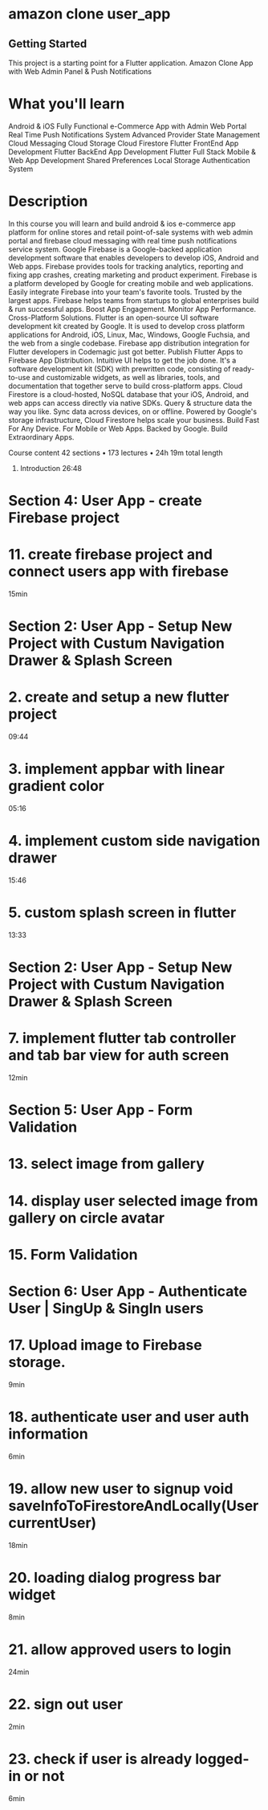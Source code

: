 # amazon clone user_app

## Getting Started

This project is a starting point for a Flutter application.
Amazon Clone App with Web Admin Panel & Push Notifications

# What you'll learn
Android & iOS Fully Functional e-Commerce App with Admin Web Portal
Real Time Push Notifications System
Advanced Provider State Management
Cloud Messaging
Cloud Storage
Cloud Firestore
Flutter FrontEnd App Development
Flutter BackEnd App Development
Flutter Full Stack Mobile & Web App Development
Shared Preferences
Local Storage
Authentication System

# Description
In this course you will learn and build android & ios e-commerce app platform for online stores and retail point-of-sale systems with web admin portal and firebase cloud messaging with real time push notifications service system.
Google Firebase is a Google-backed application development software that enables developers to develop iOS, Android and Web apps. Firebase provides tools for tracking analytics, reporting and fixing app crashes, creating marketing and product experiment. Firebase is a platform developed by Google for creating mobile and web applications. Easily integrate Firebase into your team's favorite tools. Trusted by the largest apps. Firebase helps teams from startups to global enterprises build & run successful apps. Boost App Engagement. Monitor App Performance. Cross-Platform Solutions.
Flutter is an open-source UI software development kit created by Google. It is used to develop cross platform applications for Android, iOS, Linux, Mac, Windows, Google Fuchsia, and the web from a single codebase. Firebase app distribution integration for Flutter developers in Codemagic just got better. Publish Flutter Apps to Firebase App Distribution. Intuitive UI helps to get the job done. It's a software development kit (SDK) with prewritten code, consisting of ready-to-use and customizable widgets, as well as libraries, tools, and documentation that together serve to build cross-platform apps.
Cloud Firestore is a cloud-hosted, NoSQL database that your iOS, Android, and web apps can access directly via native SDKs. Query & structure data the way you like. Sync data across devices, on or offline. Powered by Google's storage infrastructure, Cloud Firestore helps scale your business. Build Fast For Any Device. For Mobile or Web Apps. Backed by Google. Build Extraordinary Apps.

Course content
42 sections • 173 lectures • 24h 19m total length
1. Introduction
   26:48

# Section 4: User App - create Firebase project
# 11. create firebase project and connect users app with firebase
15min


# Section 2: User App - Setup New Project with Custum Navigation Drawer & Splash Screen
# 2. create and setup a new flutter project
09:44
# 3. implement appbar with linear gradient color
05:16
# 4. implement custom side navigation drawer
15:46
# 5. custom splash screen in flutter
13:33

# Section 2: User App - Setup New Project with Custum Navigation Drawer & Splash Screen
# 7. implement flutter tab controller and tab bar view for auth screen
12min
# Section 5: User App -  Form Validation
# 13. select image from gallery
# 14. display user selected image from gallery on circle avatar
# 15. Form Validation

# Section 6: User App -  Authenticate User | SingUp & SingIn users
# 17. Upload image to Firebase storage.
9min
# 18. authenticate user and user auth information
6min
# 19. allow new user to signup  void saveInfoToFirestoreAndLocally(User currentUser)
18min

# 20. loading dialog progress bar widget
8min
# 21. allow approved users to login
24min
# 22. sign out user
2min
# 23. check if user is already logged-in or not
6min
